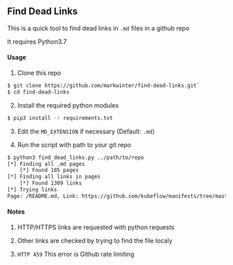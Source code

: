 ## Find Dead Links

This is a quick tool to find dead links in `.md` files in a github repo

It requires Python3.7

#### Usage

1. Clone this repo

```BASH
$ git clone https://github.com/markwinter/find-dead-links.git`
$ cd find-dead-links
```

2. Install the required python modules
```BASH
$ pip3 install -r requirements.txt
```

3. Edit the `MD_EXTENSION` if necessary (Default: `.md`)

4. Run the script with path to your git repo
```BASH
$ python3 find_dead_links.py ../path/to/repo
[*] Finding all .md pages
	[*] Found 185 pages
[*] Finding all links in pages
	[*] Found 1309 links
[*] Trying links
Page: /README.md, Link: https://github.com/kubeflow/manifests/tree/master/kfserving, Status: 404
```


#### Notes

1. HTTP/HTTPS links are requested with python requests

2. Other links are checked by trying to find the file localy

3. `HTTP 459` This error is Github rate limiting
